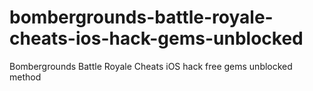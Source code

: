 # bombergrounds-battle-royale-cheats-ios-hack-gems-unblocked
Bombergrounds Battle Royale Cheats iOS hack free gems unblocked method
